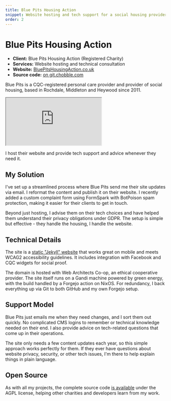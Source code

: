 ```yaml
---
title: Blue Pits Housing Action
snippet: Website hosting and tech support for a social housing provider
order: 2
---
```


# Blue Pits Housing Action

- **Client:** Blue Pits Housing Action (Registered Charity)
- **Services:** Website hosting and technical consultation
- **Website:** [BluePitsHousingAction.co.uk](https://bluepitshousingaction.co.uk)
- **Source code:** [on git.chobble.com](https://git.chobble.com/hosted-by-chobble/blue-pits)

Blue Pits is a CQC-registered personal care provider and provider of social housing, based in Rochdale, Middleton and Heywood since 2011.

<iframe src="https://bluepitshousingaction.co.uk"></iframe>

I host their website and provide tech support and advice whenever they need it.

## My Solution

I've set up a streamlined process where Blue Pits send me their site updates via email. I reformat the content and publish it on their website. I recently added a custom complaint form using FormSpark with BotPoison spam protection, making it easier for their clients to get in touch.

Beyond just hosting, I advise them on their tech choices and have helped them understand their privacy obligations under GDPR. The setup is simple but effective - they handle the housing, I handle the website.

## Technical Details

The site is a [static "Jekyll" website](/services/static-websites/) that works great on mobile and meets WCAG2 accessibility guidelines. It includes integration with Facebook and CQC widgets for social proof.

The domain is hosted with Web Architects Co-op, an ethical cooperative provider. The site itself runs on a Gandi machine powered by green energy, with the build handled by a Forgejo action on NixOS. For redundancy, I back everything up via Git to both GitHub and my own Forgejo setup.

## Support Model

Blue Pits just emails me when they need changes, and I sort them out quickly. No complicated CMS logins to remember or technical knowledge needed on their end. I also provide advice on tech-related questions that come up in their operations.

The site only needs a few content updates each year, so this simple approach works perfectly for them. If they ever have questions about website privacy, security, or other tech issues, I'm there to help explain things in plain language.

## Open Source

As with all my projects, the complete source code [is available](https://git.chobble.com/hosted-by-chobble/blue-pits) under the AGPL license, helping other charities and developers learn from my work.
